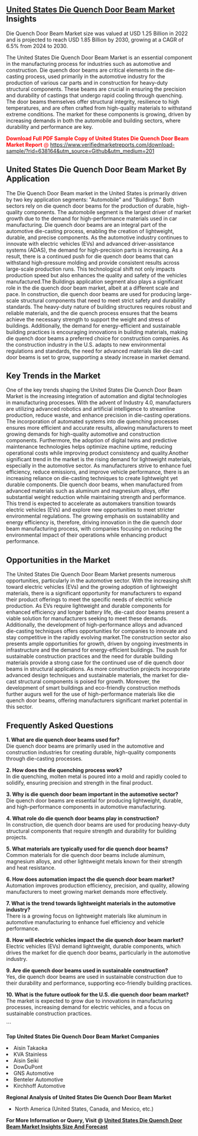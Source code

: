 <h2><a href="https://www.verifiedmarketreports.com/download-sample/?rid=638164&amp;utm_source=Github&amp;utm_medium=201" target="_blank">United States Die Quench Door Beam Market</a> Insights</h2><p>Die Quench Door Beam Market size was valued at USD 1.25 Billion in 2022 and is projected to reach USD 1.85 Billion by 2030, growing at a CAGR of 6.5% from 2024 to 2030.</p><p><p>The United States Die Quench Door Beam Market is an essential component in the manufacturing process for industries such as automotive and construction. Die quench door beams are critical elements in the die-casting process, used primarily in the automotive industry for the production of various car parts and in construction for heavy-duty structural components. These beams are crucial in ensuring the precision and durability of castings that undergo rapid cooling through quenching. The door beams themselves offer structural integrity, resilience to high temperatures, and are often crafted from high-quality materials to withstand extreme conditions. The market for these components is growing, driven by increasing demands in both the automobile and building sectors, where durability and performance are key. <p><span class=""><span style="color: #ff0000;"><strong>Download Full PDF Sample Copy of United States Die Quench Door Beam Market Report</strong> @ </span><a href="https://www.verifiedmarketreports.com/download-sample/?rid=638164&amp;utm_source=Github&amp;utm_medium=201" target="_blank">https://www.verifiedmarketreports.com/download-sample/?rid=638164&amp;utm_source=Github&amp;utm_medium=201</a></span></p></p><h2>United States Die Quench Door Beam Market By Application</h2><p>The Die Quench Door Beam market in the United States is primarily driven by two key application segments: "Automobile" and "Buildings." Both sectors rely on die quench door beams for the production of durable, high-quality components. The automobile segment is the largest driver of market growth due to the demand for high-performance materials used in car manufacturing. Die quench door beams are an integral part of the automotive die-casting process, enabling the creation of lightweight, durable, and precise components. As the automotive industry continues to innovate with electric vehicles (EVs) and advanced driver-assistance systems (ADAS), the demand for high-precision parts is increasing. As a result, there is a continued push for die quench door beams that can withstand high-pressure molding and provide consistent results across large-scale production runs. This technological shift not only impacts production speed but also enhances the quality and safety of the vehicles manufactured.The Buildings application segment also plays a significant role in the die quench door beam market, albeit at a different scale and pace. In construction, die quench door beams are used for producing large-scale structural components that need to meet strict safety and durability standards. The heavy-duty nature of building structures requires robust and reliable materials, and the die quench process ensures that the beams achieve the necessary strength to support the weight and stress of buildings. Additionally, the demand for energy-efficient and sustainable building practices is encouraging innovations in building materials, making die quench door beams a preferred choice for construction companies. As the construction industry in the U.S. adapts to new environmental regulations and standards, the need for advanced materials like die-cast door beams is set to grow, supporting a steady increase in market demand.<h2>Key Trends in the Market</h2><p>One of the key trends shaping the United States Die Quench Door Beam Market is the increasing integration of automation and digital technologies in manufacturing processes. With the advent of Industry 4.0, manufacturers are utilizing advanced robotics and artificial intelligence to streamline production, reduce waste, and enhance precision in die-casting operations. The incorporation of automated systems into die quenching processes ensures more efficient and accurate results, allowing manufacturers to meet growing demands for high-quality automotive and construction components. Furthermore, the adoption of digital twins and predictive maintenance technologies helps optimize machine uptime, reducing operational costs while improving product consistency and quality.Another significant trend in the market is the rising demand for lightweight materials, especially in the automotive sector. As manufacturers strive to enhance fuel efficiency, reduce emissions, and improve vehicle performance, there is an increasing reliance on die-casting techniques to create lightweight yet durable components. Die quench door beams, when manufactured from advanced materials such as aluminum and magnesium alloys, offer substantial weight reduction while maintaining strength and performance. This trend is expected to accelerate as automakers transition towards electric vehicles (EVs) and explore new opportunities to meet stricter environmental regulations. The growing emphasis on sustainability and energy efficiency is, therefore, driving innovation in the die quench door beam manufacturing process, with companies focusing on reducing the environmental impact of their operations while enhancing product performance.<h2>Opportunities in the Market</h2><p>The United States Die Quench Door Beam Market presents numerous opportunities, particularly in the automotive sector. With the increasing shift toward electric vehicles (EVs) and the growing adoption of lightweight materials, there is a significant opportunity for manufacturers to expand their product offerings to meet the specific needs of electric vehicle production. As EVs require lightweight and durable components for enhanced efficiency and longer battery life, die-cast door beams present a viable solution for manufacturers seeking to meet these demands. Additionally, the development of high-performance alloys and advanced die-casting techniques offers opportunities for companies to innovate and stay competitive in the rapidly evolving market.The construction sector also presents ample opportunities for growth, driven by ongoing investments in infrastructure and the demand for energy-efficient buildings. The push for sustainable construction practices and the need for durable building materials provide a strong case for the continued use of die quench door beams in structural applications. As more construction projects incorporate advanced design techniques and sustainable materials, the market for die-cast structural components is poised for growth. Moreover, the development of smart buildings and eco-friendly construction methods further augurs well for the use of high-performance materials like die quench door beams, offering manufacturers significant market potential in this sector.<h2>Frequently Asked Questions</h2><p><b>1. What are die quench door beams used for?</b><br>Die quench door beams are primarily used in the automotive and construction industries for creating durable, high-quality components through die-casting processes.</p><p><b>2. How does the die quenching process work?</b><br>In die quenching, molten metal is poured into a mold and rapidly cooled to solidify, ensuring precision and strength in the final product.</p><p><b>3. Why is die quench door beam important in the automotive sector?</b><br>Die quench door beams are essential for producing lightweight, durable, and high-performance components in automotive manufacturing.</p><p><b>4. What role do die quench door beams play in construction?</b><br>In construction, die quench door beams are used for producing heavy-duty structural components that require strength and durability for building projects.</p><p><b>5. What materials are typically used for die quench door beams?</b><br>Common materials for die quench door beams include aluminum, magnesium alloys, and other lightweight metals known for their strength and heat resistance.</p><p><b>6. How does automation impact the die quench door beam market?</b><br>Automation improves production efficiency, precision, and quality, allowing manufacturers to meet growing market demands more effectively.</p><p><b>7. What is the trend towards lightweight materials in the automotive industry?</b><br>There is a growing focus on lightweight materials like aluminum in automotive manufacturing to enhance fuel efficiency and vehicle performance.</p><p><b>8. How will electric vehicles impact the die quench door beam market?</b><br>Electric vehicles (EVs) demand lightweight, durable components, which drives the market for die quench door beams, particularly in the automotive industry.</p><p><b>9. Are die quench door beams used in sustainable construction?</b><br>Yes, die quench door beams are used in sustainable construction due to their durability and performance, supporting eco-friendly building practices.</p><p><b>10. What is the future outlook for the U.S. die quench door beam market?</b><br>The market is expected to grow due to innovations in manufacturing processes, increasing demand for electric vehicles, and a focus on sustainable construction practices.</p>```</p><p><strong>Top United States Die Quench Door Beam Market Companies</strong></p><div data-test-id=""><p><li>Aisin Takaoka</li><li> KVA Stainless</li><li> Aisin Seiki</li><li> DowDuPont</li><li> GNS Automotive</li><li> Benteler Automotive</li><li> Kirchhoff Automotive</li></p><div><strong>Regional Analysis of&nbsp;United States Die Quench Door Beam Market</strong></div><ul><li dir="ltr"><p dir="ltr">North America&nbsp;(United States, Canada, and Mexico, etc.)</p></li></ul><p><strong>For More Information or Query, Visit @&nbsp;</strong><strong><a href="https://www.verifiedmarketreports.com/product/die-quench-door-beam-market/?utm_source=Github&amp;utm_medium=201" target="_blank">United States Die Quench Door Beam Market Insights Size And Forecast</a></strong></p></div>
